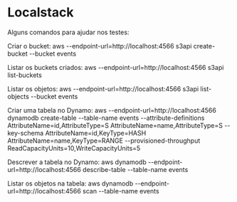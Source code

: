# Localstack

Alguns comandos para ajudar nos testes:

Criar o bucket:
aws --endpoint-url=http://localhost:4566 s3api create-bucket --bucket events

Listar os buckets criados:
aws --endpoint-url=http://localhost:4566 s3api list-buckets

Listar os objetos:
aws --endpoint-url=http://localhost:4566 s3api list-objects --bucket events

Criar uma tabela no Dynamo:
aws --endpoint-url=http://localhost:4566 dynamodb create-table --table-name events --attribute-definitions AttributeName=id,AttributeType=S AttributeName=name,AttributeType=S --key-schema AttributeName=id,KeyType=HASH AttributeName=name,KeyType=RANGE --provisioned-throughput ReadCapacityUnits=10,WriteCapacityUnits=5

Descrever a tabela no Dynamo:
aws dynamodb --endpoint-url=http://localhost:4566 describe-table --table-name events

Listar os objetos na tabela:
aws dynamodb --endpoint-url=http://localhost:4566 scan --table-name events
